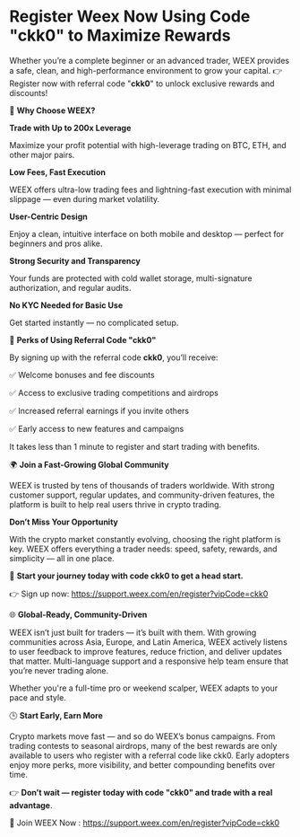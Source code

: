 # Register Weex  Now Using Code "ckk0" to Maximize Rewards

Whether you’re a complete beginner or an advanced trader, WEEX provides a safe, clean, and high-performance environment to grow your capital.  👉 Register now with referral code "**ckk0**" to unlock exclusive rewards and discounts!


🔑 **Why Choose WEEX?**

**Trade with Up to 200x Leverage**

Maximize your profit potential with high-leverage trading on BTC, ETH, and other major pairs.

**Low Fees, Fast Execution**

WEEX offers ultra-low trading fees and lightning-fast execution with minimal slippage — even during market volatility.

**User-Centric Design**

Enjoy a clean, intuitive interface on both mobile and desktop — perfect for beginners and pros alike.

**Strong Security and Transparency**

Your funds are protected with cold wallet storage, multi-signature authorization, and regular audits.

**No KYC Needed for Basic Use**

Get started instantly — no complicated setup.

🎁 **Perks of Using Referral Code "ckk0"**

By signing up with the referral code **ckk0**, you’ll receive:

✅ Welcome bonuses and fee discounts

✅ Access to exclusive trading competitions and airdrops

✅ Increased referral earnings if you invite others

✅ Early access to new features and campaigns

It takes less than 1 minute to register and start trading with benefits.

🌍 **Join a Fast-Growing Global Community**

WEEX is trusted by tens of thousands of traders worldwide. With strong customer support, regular updates, and community-driven features, the platform is built to help real users thrive in crypto trading.

**Don’t Miss Your Opportunity**

With the crypto market constantly evolving, choosing the right platform is key. WEEX offers everything a trader needs: speed, safety, rewards, and simplicity — all in one place.

🎯 **Start your journey today with code ckk0 to get a head start.**

👉 Sign up now: https://support.weex.com/en/register?vipCode=ckk0

🌐 **Global-Ready, Community-Driven**

WEEX isn’t just built for traders — it’s built with them. With growing communities across Asia, Europe, and Latin America, WEEX actively listens to user feedback to improve features, reduce friction, and deliver updates that matter. Multi-language support and a responsive help team ensure that you’re never trading alone.

Whether you're a full-time pro or weekend scalper, WEEX adapts to your pace and style.

🕒 **Start Early, Earn More**

Crypto markets move fast — and so do WEEX’s bonus campaigns. From trading contests to seasonal airdrops, many of the best rewards are only available to users who register with a referral code like ckk0. Early adopters enjoy more perks, more visibility, and better compounding benefits over time.

👉 **Don’t wait — register today with code "ckk0" and trade with a real advantage**.

🔗 Join WEEX Now : https://support.weex.com/en/register?vipCode=ckk0



